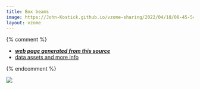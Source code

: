 ```yaml
---
title: Box beams
image: https://John-Kostick.github.io/vzome-sharing/2022/04/18/08-45-54-Box-beams/Box-beams.png
layout: vzome
---
```


{% comment %}
 - [***web page generated from this source***][post]
 - [data assets and more info][github]

[post]: <https://John-Kostick.github.io/vzome-sharing/2022/04/18/Box-beams-08-45-54.html>
[github]: <https://github.com/John-Kostick/vzome-sharing/tree/main/2022/04/18/08-45-54-Box-beams/>
{% endcomment %}

<vzome-viewer style="width: 100%; height: 65vh;"
       src="https://John-Kostick.github.io/vzome-sharing/2022/04/18/08-45-54-Box-beams/Box-beams.vZome" >
  <img src="https://John-Kostick.github.io/vzome-sharing/2022/04/18/08-45-54-Box-beams/Box-beams.png" />
</vzome-viewer>